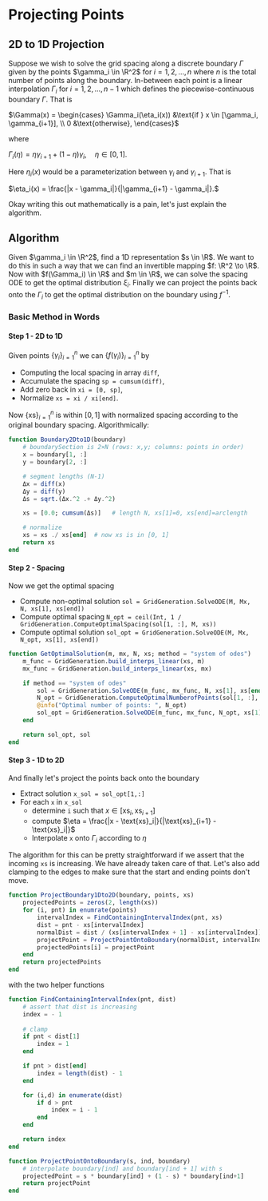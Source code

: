 # Projecting Points
## 2D to 1D Projection

Suppose we wish to solve the grid spacing along a discrete boundary $\Gamma$ given by the points $\gamma_i \in \R^2$ for $i=1,2,\dots, n$ where $n$ is the total number of points along the boundary. In-between each point is a linear interpolation $\Gamma_i$ for $i=1,2,\dots,n-1$ which defines the piecewise-continuous boundary $\Gamma$. That is

$\Gamma(x) = \begin{cases} \Gamma_i(\eta_i(x)) &\text{if } x \in [\gamma_i, \gamma_{i+1}], \\ 0 &\text{otherwise}, \end{cases}$

where

$\Gamma_i(\eta) = \eta \gamma_{i+1} + (1 - \eta) \gamma_i, \quad \eta \in [0,1].$

Here $\eta_i(x)$ would be a parameterization between $\gamma_i$ and $\gamma_{i+1}$. That is 

$\eta_i(x) = \frac{|x - \gamma_i|}{|\gamma_{i+1} - \gamma_i|}.$ 

Okay writing this out mathematically is a pain, let's just explain the algorithm.


## Algorithm

Given $\gamma_i \in \R^2$, find a 1D representation $s \in \R$. We want to do this in such a way that we can find an invertible mapping $f: \R^2 \to \R$. Now with $f(\Gamma_i) \in \R$ and $m \in \R$, we can solve the spacing ODE to get the optimal distribution $\xi_i$. Finally we can project the points back onto the $\Gamma_i$ to get the optimal distribution on the boundary using $f^{-1}$.

### Basic Method in Words
#### Step 1 - 2D to 1D
Given points $\{ \gamma_i \}_{i=1}^n$ we can $\{ f(\gamma_i) \}_{i=1}^n$ by 

- Computing the local spacing in array `diff`,
- Accumulate the spacing `sp = cumsum(diff)`,
- Add zero back in `xi = [0, sp]`,
- Normalize `xs = xi / xi[end]`.

Now $\{ \text{xs} \}_{i=1}^n$ is within $[0,1]$ with normalized spacing according to the original boundary spacing. Algorithmically:

```julia
function Boundary2Dto1D(boundary)
    # boundarySection is 2×N (rows: x,y; columns: points in order)
    x = boundary[1, :]
    y = boundary[2, :]

    # segment lengths (N-1)
    Δx = diff(x)
    Δy = diff(y)
    Δs = sqrt.(Δx.^2 .+ Δy.^2)

    xs = [0.0; cumsum(Δs)]   # length N, xs[1]=0, xs[end]=arclength

    # normalize 
    xs = xs ./ xs[end]  # now xs is in [0, 1]
    return xs
end
```

#### Step 2 - Spacing
Now we get the optimal spacing

- Compute non-optimal solution `sol = GridGeneration.SolveODE(M, Mx, N, xs[1], xs[end])`
- Compute optimal spacing `N_opt = ceil(Int, 1 / GridGeneration.ComputeOptimalSpacing(sol[1, :], M, xs))`
- Compute optimal solution `sol_opt = GridGeneration.SolveODE(M, Mx, N_opt, xs[1], xs[end])`  

```julia
function GetOptimalSolution(m, mx, N, xs; method = "system of odes")
    m_func = GridGeneration.build_interps_linear(xs, m)
    mx_func = GridGeneration.build_interps_linear(xs, mx)

    if method == "system of odes"
        sol = GridGeneration.SolveODE(m_func, mx_func, N, xs[1], xs[end])
        N_opt = GridGeneration.ComputeOptimalNumberofPoints(sol[1, :], m, xs)
        @info("Optimal number of points: ", N_opt)
        sol_opt = GridGeneration.SolveODE(m_func, mx_func, N_opt, xs[1], xs[end])
    end

    return sol_opt, sol
end
```


#### Step 3 - 1D to 2D
And finally let's project the points back onto the boundary

- Extract solution `x_sol = sol_opt[1,:]`
- For each `x` in `x_sol`
  - determine `i` such that $x \in [\text{xs}_i, \text{xs}_{i+1}]$
  - compute $\eta = \frac{|x - \text{xs}_i|}{|\text{xs}_{i+1} - \text{xs}_i|}$
  - Interpolate `x` onto $\Gamma_i$ according to $\eta$

The algorithm for this can be pretty straightforward if we assert that the incoming `xs` is increasing. We have already taken care of that. Let's also add clamping to the edges to make sure that the start and ending points don't move.

```julia
function ProjectBoundary1Dto2D(boundary, points, xs)
    projectedPoints = zeros(2, length(xs))
    for (i, pnt) in enumrate(points)
        intervalIndex = FindContainingIntervalIndex(pnt, xs)
        dist = pnt - xs[intervalIndex]
        normalDist = dist / (xs[intervalIndex + 1] - xs[intervalIndex])
        projectPoint = ProjectPointOntoBoundary(normalDist, intervalIndex, boundary)
        projectedPoints[i] = projectPoint
    end
    return projectedPoints
end
```

with the two helper functions

```julia
function FindContainingIntervalIndex(pnt, dist)
    # assert that dist is increasing
    index = - 1
    
    # clamp
    if pnt < dist[1]
        index = 1
    end

    if pnt > dist[end]
        index = length(dist) - 1
    end

    for (i,d) in enumerate(dist)
        if d > pnt
            index = i - 1
        end
    end

    return index
end

function ProjectPointOntoBoundary(s, ind, boundary)
    # interpolate boundary[ind] and boundary[ind + 1] with s
    projectedPoint = s * boundary[ind] + (1 - s) * boundary[ind+1]
    return projectPoint
end

```

